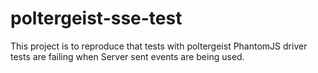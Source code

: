 poltergeist-sse-test
====================

This project is to reproduce that tests with poltergeist PhantomJS driver tests are failing when
Server sent events are being used.
